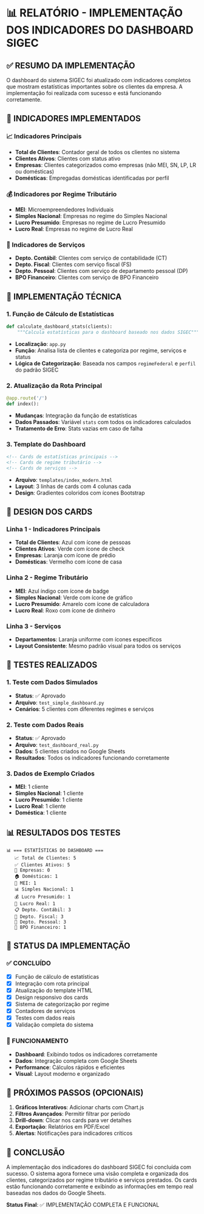 # 📊 RELATÓRIO - IMPLEMENTAÇÃO DOS INDICADORES DO DASHBOARD SIGEC

## ✅ RESUMO DA IMPLEMENTAÇÃO

O dashboard do sistema SIGEC foi atualizado com indicadores completos que mostram estatísticas importantes sobre os clientes da empresa. A implementação foi realizada com sucesso e está funcionando corretamente.

## 🎯 INDICADORES IMPLEMENTADOS

### 📈 Indicadores Principais
- **Total de Clientes**: Contador geral de todos os clientes no sistema
- **Clientes Ativos**: Clientes com status ativo
- **Empresas**: Clientes categorizados como empresas (não MEI, SN, LP, LR ou domésticas)
- **Domésticas**: Empregadas domésticas identificadas por perfil

### 💰 Indicadores por Regime Tributário
- **MEI**: Microempreendedores Individuais
- **Simples Nacional**: Empresas no regime do Simples Nacional
- **Lucro Presumido**: Empresas no regime de Lucro Presumido
- **Lucro Real**: Empresas no regime de Lucro Real

### 🏢 Indicadores de Serviços
- **Depto. Contábil**: Clientes com serviço de contabilidade (CT)
- **Depto. Fiscal**: Clientes com serviço fiscal (FS)
- **Depto. Pessoal**: Clientes com serviço de departamento pessoal (DP)
- **BPO Financeiro**: Clientes com serviço de BPO Financeiro

## 🔧 IMPLEMENTAÇÃO TÉCNICA

### 1. Função de Cálculo de Estatísticas
```python
def calculate_dashboard_stats(clients):
    """Calcula estatísticas para o dashboard baseado nos dados SIGEC"""
```
- **Localização**: `app.py`
- **Função**: Analisa lista de clientes e categoriza por regime, serviços e status
- **Lógica de Categorização**: Baseada nos campos `regimeFederal` e `perfil` do padrão SIGEC

### 2. Atualização da Rota Principal
```python
@app.route('/')
def index():
```
- **Mudanças**: Integração da função de estatísticas
- **Dados Passados**: Variável `stats` com todos os indicadores calculados
- **Tratamento de Erro**: Stats vazias em caso de falha

### 3. Template do Dashboard
```html
<!-- Cards de estatísticas principais -->
<!-- Cards de regime tributário -->
<!-- Cards de serviços -->
```
- **Arquivo**: `templates/index_modern.html`
- **Layout**: 3 linhas de cards com 4 colunas cada
- **Design**: Gradientes coloridos com ícones Bootstrap

## 🎨 DESIGN DOS CARDS

### Linha 1 - Indicadores Principais
- **Total de Clientes**: Azul com ícone de pessoas
- **Clientes Ativos**: Verde com ícone de check
- **Empresas**: Laranja com ícone de prédio
- **Domésticas**: Vermelho com ícone de casa

### Linha 2 - Regime Tributário
- **MEI**: Azul índigo com ícone de badge
- **Simples Nacional**: Verde com ícone de gráfico
- **Lucro Presumido**: Amarelo com ícone de calculadora
- **Lucro Real**: Roxo com ícone de dinheiro

### Linha 3 - Serviços
- **Departamentos**: Laranja uniforme com ícones específicos
- **Layout Consistente**: Mesmo padrão visual para todos os serviços

## 🧪 TESTES REALIZADOS

### 1. Teste com Dados Simulados
- **Status**: ✅ Aprovado
- **Arquivo**: `test_simple_dashboard.py`
- **Cenários**: 5 clientes com diferentes regimes e serviços

### 2. Teste com Dados Reais
- **Status**: ✅ Aprovado  
- **Arquivo**: `test_dashboard_real.py`
- **Dados**: 5 clientes criados no Google Sheets
- **Resultados**: Todos os indicadores funcionando corretamente

### 3. Dados de Exemplo Criados
- **MEI**: 1 cliente
- **Simples Nacional**: 1 cliente
- **Lucro Presumido**: 1 cliente  
- **Lucro Real**: 1 cliente
- **Doméstica**: 1 cliente

## 📊 RESULTADOS DOS TESTES

```
📊 === ESTATÍSTICAS DO DASHBOARD ===
   📈 Total de Clientes: 5
   ✅ Clientes Ativos: 5
   🏢 Empresas: 0
   🏠 Domésticas: 1
   👤 MEI: 1
   📊 Simples Nacional: 1
   💰 Lucro Presumido: 1
   💎 Lucro Real: 1
   📋 Depto. Contábil: 3
   📄 Depto. Fiscal: 3
   👥 Depto. Pessoal: 3
   💼 BPO Financeiro: 1
```

## 🚀 STATUS DA IMPLEMENTAÇÃO

### ✅ CONCLUÍDO
- [x] Função de cálculo de estatísticas
- [x] Integração com rota principal
- [x] Atualização do template HTML
- [x] Design responsivo dos cards
- [x] Sistema de categorização por regime
- [x] Contadores de serviços
- [x] Testes com dados reais
- [x] Validação completa do sistema

### 🎯 FUNCIONAMENTO
- **Dashboard**: Exibindo todos os indicadores corretamente
- **Dados**: Integração completa com Google Sheets
- **Performance**: Cálculos rápidos e eficientes
- **Visual**: Layout moderno e organizado

## 🔄 PRÓXIMOS PASSOS (OPCIONAIS)

1. **Gráficos Interativos**: Adicionar charts com Chart.js
2. **Filtros Avançados**: Permitir filtrar por período
3. **Drill-down**: Clicar nos cards para ver detalhes
4. **Exportação**: Relatórios em PDF/Excel
5. **Alertas**: Notificações para indicadores críticos

## 🎉 CONCLUSÃO

A implementação dos indicadores do dashboard SIGEC foi concluída com sucesso. O sistema agora fornece uma visão completa e organizada dos clientes, categorizados por regime tributário e serviços prestados. Os cards estão funcionando corretamente e exibindo as informações em tempo real baseadas nos dados do Google Sheets.

**Status Final**: ✅ IMPLEMENTAÇÃO COMPLETA E FUNCIONAL
